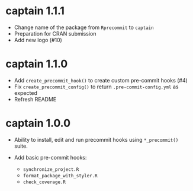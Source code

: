 # captain 1.1.1

* Change name of the package from `Rprecommit` to `captain`
* Preparation for CRAN submission
* Add new logo (#10)


# captain 1.1.0

* Add `create_precommit_hook()` to create custom pre-commit hooks (#4)
* Fix `create_precommit_config()` to return `.pre-commit-config.yml` as expected
* Refresh README


# captain 1.0.0

* Ability to install, edit and run precommit hooks using `*_precommit()` suite.
* Add basic pre-commit hooks:

    - `synchronize_project.R`
    - `format_package_with_styler.R`
    - `check_coverage.R`

